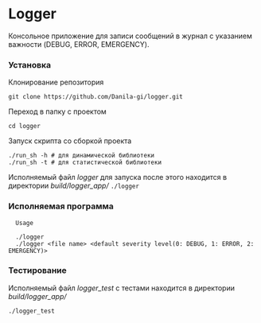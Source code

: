 # Logger

Консольное приложение для записи сообщений в журнал с указанием важности (DEBUG, ERROR, EMERGENCY).


### Установка
Клонирование репозитория

```git clone https://github.com/Danila-gi/logger.git```

Переход в папку с проектом

```cd logger```

Запуск скрипта со сборкой проекта

```
./run_sh -h # для динамической библиотеки
./run_sh -t # для статистической библиотеки
```

Исполняемый файл *logger* для запуска после этого находится в директории *build/logger_app/*
```./logger```

### Исполняемая программа

```
  Usage

  ./logger
  ./logger <file name> <default severity level(0: DEBUG, 1: ERROR, 2: EMERGENCY)>
```

### Тестирование

Исполняемый файл *logger_test* с тестами находится в директории *build/logger_app/*

```./logger_test```
